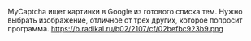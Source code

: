 MyCaptcha ищет картинки в Google из готового списка тем. Нужно выбрать изображение, отличное от трех других, которое попросит программа. 
https://b.radikal.ru/b02/2107/cf/02befbc923b9.png
